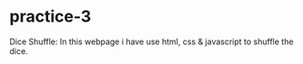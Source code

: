 # practice-3
Dice Shuffle: In this webpage i have use html, css &amp; javascript to shuffle the dice.
